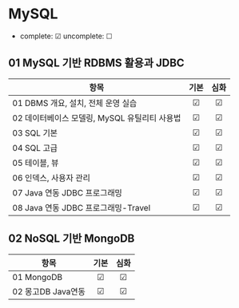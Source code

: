 # MySQL

- complete: ☑ uncomplete: ☐

## 01 MySQL 기반 RDBMS 활용과 JDBC

| 항목                                          | 기본 | 심화 |
| --------------------------------------------- | :--: | :--: |
| 01 DBMS 개요, 설치, 전체 운영 실습            |  ☑   |  ☑   |
| 02 데이터베이스 모델링, MySQL 유틸리티 사용법 |  ☑   |  ☑   |
| 03 SQL 기본                                   |  ☑   |  ☑   |
| 04 SQL 고급                                   |  ☑   |  ☑   |
| 05 테이블, 뷰                                 |  ☑   |  ☑   |
| 06 인덱스, 사용자 관리                        |  ☑   |  ☑   |
| 07 Java 연동 JDBC 프로그래밍                  |  ☑   |  ☑   |
| 08 Java 연동 JDBC 프로그래밍-Travel           |  ☑   |  ☑   |

## 02 NoSQL 기반 MongoDB

| 항목               | 기본 | 심화 |
| ------------------ | :--: | :--: |
| 01 MongoDB         |  ☑   |  ☑   |
| 02 몽고DB Java연동 |  ☑   |  ☑   |
